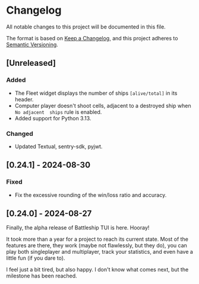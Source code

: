 # Changelog
All notable changes to this project will be documented in this file.

The format is based on [Keep a Changelog](https://keepachangelog.com/en/1.0.0/),
and this project adheres to [Semantic Versioning](https://semver.org/spec/v2.0.0.html).

## [Unreleased]
### Added
- The Fleet widget displays the number of ships `[alive/total]` in its header.
- Computer player doesn't shoot cells, adjacent to a destroyed ship when `No adjacent 
ships` rule is enabled.
- Added support for Python 3.13.
### Changed
- Updated Textual, sentry-sdk, pyjwt.

## [0.24.1] - 2024-08-30
### Fixed
- Fix the excessive rounding of the win/loss ratio and accuracy.

## [0.24.0] - 2024-08-27
Finally, the alpha release of Battleship TUI is here. Hooray!

It took more than a year for a project to reach its current state. Most of the features 
are there, they work (maybe not flawlessly, but they do), you can play both singleplayer 
and multiplayer, track your statistics, and even have a little fun (if you dare to).

I feel just a bit tired, but also happy. I don't know what comes next, but the milestone 
has been reached.
